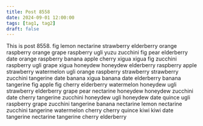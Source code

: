 ```yaml
---
title: Post 8558
date: 2024-09-01 12:00:00
tags: [tag1, tag2]
draft: false
---
```

This is post 8558.
fig
lemon
nectarine
strawberry
elderberry
orange
raspberry
orange
grape
raspberry
ugli
yuzu
zucchini
fig
pear
elderberry
date
orange
raspberry
banana
apple
cherry
xigua
xigua
fig
zucchini
raspberry
ugli
grape
xigua
honeydew
honeydew
elderberry
raspberry
apple
strawberry
watermelon
ugli
orange
raspberry
strawberry
strawberry
zucchini
tangerine
date
banana
xigua
banana
date
elderberry
banana
tangerine
fig
apple
fig
cherry
elderberry
watermelon
honeydew
ugli
strawberry
elderberry
grape
pear
nectarine
honeydew
honeydew
zucchini
date
cherry
tangerine
zucchini
honeydew
ugli
honeydew
date
quince
ugli
raspberry
grape
zucchini
tangerine
banana
nectarine
lemon
nectarine
zucchini
tangerine
watermelon
cherry
cherry
quince
kiwi
kiwi
date
tangerine
nectarine
tangerine
cherry
elderberry

